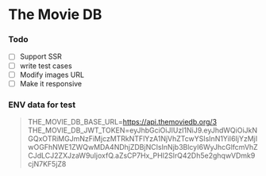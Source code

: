 # The Movie DB
### Todo
- [ ] Support SSR
- [ ] write test cases
- [ ] Modify images URL
- [ ] Make it responsive

### ENV data for test

>THE_MOVIE_DB_BASE_URL=https://api.themoviedb.org/3
>THE_MOVIE_DB_JWT_TOKEN=eyJhbGciOiJIUzI1NiJ9.eyJhdWQiOiJkNGQxOTRiMGJmNzFiMjczMTRkNTFlYzA1NjVhZTcwYSIsInN1YiI6IjYzMjIwOGFhNWE1ZWQwMDA4NDhjZDBjNCIsInNjb3BlcyI6WyJhcGlfcmVhZCJdLCJ2ZXJzaW9uIjoxfQ.aZsCP7Hx_PHl2SlrQ42Dh5e2ghqwVDmk9cjN7KF5jZ8
